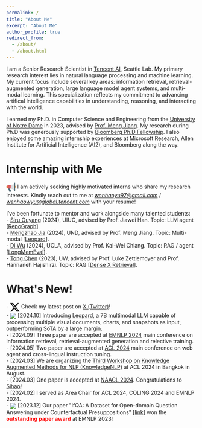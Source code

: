 ```yaml
---
permalink: /
title: "About Me"
excerpt: "About Me"
author_profile: true
redirect_from:
  - /about/
  - /about.html
---
```


I am a Senior Research Scientist in [Tencent AI](https://www.tencent.com/en-us/index.html), Seattle Lab. My primary research interest lies in natural language processing and machine learning. My current focus include several key areas: information retrieval, retrieval-augmented generation, large language model agent systems, and multi-modal learning. This specialization reflects my commitment to advancing artifical intelligence capabilities in understanding, reasoning, and interacting with the world.


I earned my Ph.D. in Computer Science and Engineering from the [University of Notre Dame](https://www.nd.edu/) in 2023, advised by [Prof. Meng Jiang](http://www.meng-jiang.com/). My research during Ph.D was generously supported by [Bloomberg Ph.D Fellowship](https://www.bloomberg.com/company/values/tech-at-bloomberg/data-science/academic-engagement-programs/data-science-ph-d-fellowship/). I also enjoyed some amazing internship experiences at Microsoft Research, Allen Institute for Artificial Intelligence (AI2), and Bloomberg along the way.
 <!-- During my Ph.D, I mainly worked on using knowledge (i.e., text retrieval, knowledge graph and etc) to enhance factuality and reasoning capibility of (large) language models. Prior to my Ph.D, I received my Bachelor's degree in Computer Science and Technology from Sichuan University in 2019. -->

Internship with Me
======

<img src="../images/hirings.png" width="25" align=center> I am actively seeking highly motivated interns who share my research interests. Kindly reach out to me at *wenhaoyu97@gmail.com* / *wenhaowyu@global.tencent.com* with your resume!

I’ve been fortunate to mentor and work alongside many talented students:\
\- [Siru Ouyang](https://ozyyshr.github.io/) (2024), UIUC, advised by Prof. Jiawei Han. Topic: LLM agent \[[RepoGraph](https://arxiv.org/abs/2410.14684)\].\
\- [Mengzhao Jia](https://mengzhaojia.notion.site/Mengzhao-JIA-664cb411f0d341f992ee2a40dc4e00af) (2024), UND, advised by Prof. Meng Jiang. Topic: Multi-modal \[[Leopard](https://arxiv.org/abs/2410.01744)\].\
\- [Di Wu](https://xiaowu0162.github.io/) (2024), UCLA, advised by Prof. Kai-Wei Chiang. Topic: RAG / agent \[[LongMemEval](https://arxiv.org/abs/2410.10813)\].\
\- [Tong Chen](https://scholar.google.com/citations?user=fOcXofAAAAAJ&hl=en) (2023), UW, advised by Prof. Luke Zettlemoyer and Prof. Hannaneh Hajishirzi. Topic: RAG \[[Dense X Retrieval](https://arxiv.org/abs/2312.06648)\].


What's New!
======
\- <img src="../images/x.png" width="25" align=center> Check my latest post on [X (Twitter)](https://x.com/wyu_nd)!\
\- <img src="../images/new.png" width="25" align=center> \[2024.10\] Introducing [Leopard](https://arxiv.org/abs/2410.01744), a 7B multimodal LLM capable of processing multiple visual documents, charts, and snapshots as input, outperforming SoTA by a large margin.\
\- \[2024.09\] Three paper are accepted at [EMNLP 2024](https://2024.emnlp.org/) main conference on information retrieval, retrieval-augmented generation and relective training.\
\-  \[2024.05\] Two paper are accepted at [ACL 2024](https://2024.aclweb.org/) main conference on web agent and cross-lingual instruction tuning.\
\-  \[2024.03\] We are organizing the [Third Workshop on Knowledge Augmented Methods for NLP (KnowledgeNLP)](https://knowledge-nlp.github.io/acl2024/) at ACL 2024 in Bangkok in August.\
\-  \[2024.03\] One paper is accepted at [NAACL 2024](https://2024.naacl.org/). Congratulations to [Sihao](https://www.seas.upenn.edu/~sihaoc/)!\
\-  \[2024.02\] I served as Area Chair for ACL 2024, COLING 2024 and EMNLP 2024.\
\-  <img src="../images/trophy.png" width="25" align=center> \[2023.12\] Our paper "IfQA: A Dataset for Open-domain Question Answering under Counterfactual Presuppositions" [\[link\]](https://aclanthology.org/2023.emnlp-main.515/) won the <span style="color:red">**outstanding paper award**</span> at EMNLP 2023!
<!-- * \[2023.09\] Four papers are accepted at [EMNLP 2023](https://2023.emnlp.org/), on question answering, instruction tunning, math reasoning, and comparative reasoning.  -->
<!-- * \[2023.09\] One paper is accepted at [NeurIPS 2023](https://nips.cc/). -->
<!-- * \[2023.05\] Three papers (two main and one findings) are accepted at [ACL 2023](https://2023.acl.org/). -->
<!-- * \[2023.05\] One paper on open-domain QA is accepted at [TACL 2023](https://transacl.org/index.php/tacl). -->
<!-- * \[2023.01\] Two papers are accepted at [ICLR 2023](https://iclr.cc/), on large language model for open-domain QA and multi-task pre-training. -->
<!-- * \[2023.01\] One survey paper is accepted at [EACL 2023](https://2023.eacl.org/) on multi-task learning in NLP. -->
<!-- * <img src="../images/trophy.png" width="25" align=center> \[2022.11\] Our paper "Empowering Language Models with Knowledge Graph Reasoning for Question Answering" [\[link\]](https://arxiv.org/abs/2211.08380) won the <span style="color:red">**best paper award**</span> at [SoCal NLP Symposium 2022](https://socalnlp.github.io/symp22/index.html#award)! The paper is also accepted to EMNLP 2022! -->
<!-- * \[2022.11\] Tutorial on **Knowledge-augmented Methods for Natural Language Processing** is accepted by [WSDM 2023](https://www.wsdm-conference.org/2023/) in Singapore! -->
<!-- * \[2022.10\] Five papers are accepted by [EMNLP 2022](https://2022.emnlp.org/), on question answering, commonsense reasoning and multi-task learning! -->
<!-- * \[2022.10\] Two pre-print papers are on arXiv. (1) Generate rather than Retrieve: Large Language Models are Strong Context Generators \[[paper](https://arxiv.org/abs/2209.10063)\]; (2) Multi-task Self-supervised Graph Neural Networks Enable Stronger Task Generalization \[[paper](https://arxiv.org/abs/2210.02016)\]. -->
<!-- * \[2022.09\] [KnowledgeNLP-AAAI](https://knowledge-nlp.github.io/aaai2023) Workshop at AAAI 2023 is calling for papers: Knowledge Augmented Methods for NLP! ~~Deadline: November 4, 2022~~. -->
<!-- * \[2022.09\] I joined [Allen Institute for AI (AI2)](https://allenai.org/) as a research intern! -->
<!-- * \[2022.06\] I am thrilled to receive NAACL 2022 student travel award! Thank you NAACL! -->
<!-- * \[2021.05\] I am thrilled to receive [Bloomberg Ph.D. Fellowship](https://www.bloomberg.com/company/values/tech-at-bloomberg/data-science/academic-engagement-programs/data-science-ph-d-fellowship/)! Thanks Bloomberg! -->
<!-- * \[2022.05\] We have presented a tutorial on **Knowledge-augmented Methods for Natural Language Processing** at [ACL 2022](https://www.2022.aclweb.org/). There were more than 200 participants. The tutorial materials are all available online. \[[Materials](https://github.com/zcgzcgzcg1/ACL2022_KnowledgeNLP_Tutorial)\]. Thanks very much to all collaborators! -->
<!-- * \[2022.04\] One paper is accepted at [ICML 2022](https://icml.cc/Conferences/2022/CallForPapers). Congratulations to [Tong Zhao](https://tzhao.io/)!  -->
<!-- * \[2022.04\] I will join [Microsoft Research](https://www.microsoft.com/en-us/research/) as a Research Intern in summer 2022, and [Allen Institute for AI (AI2)](https://allenai.org/) as a Research Intern in fall 2022. -->
<!-- * \[2022.02\] Three papers were accepted by [ACL 2022](https://www.2022.aclweb.org/)! -->
<!-- and its findings on knowledge-augmented methods for language model pre-training, open-domain question answering, and commonsense reasoning. Congratulations to all of my coauthors! -->
<!-- * \[2022.01\] We released a survey on the topic of **Knowledge-enhanced text generation**. It was accepted to ACM Computing Surveys (IF: 10.28). Here is the [paper](https://arxiv.org/abs/2010.04389) and [reading list](https://github.com/wyu97/KENLG-Reading) with code and data collections (**300+** stars on Github). -->
<!-- * \[2021.12\] Our tutorial entitled **Knowledge-Augmented Methods for Natural Language Processing** is accepted to [ACL 2022](https://www.2022.aclweb.org/). Tutors include Dr. Chenguang Zhu, Dr. Yichong Xu from Microsoft Research, and Prof. Xiang Ren, Yuchen Lin from USC. See you in Dublin! -->
<!-- * \[2021.11\] We have presented a tutorial on **Knowledge-enriched Natural Language Generation** at [EMNLP 2021](https://2021.emnlp.org/). There were more than 95 online and 25 in-person participants. The tutorial materials are all available online. \[[Abstract](https://aclanthology.org/2021.emnlp-tutorials.3/)\] \[[Video](https://underline.io/events/192/sessions?eventSessionId=7843)\] \[[Website](https://kenlg-tutorial.github.io/)\] \[[Survey](https://arxiv.org/abs/2010.04389)\] \[[GitRepo](https://github.com/wyu97/KENLG-Reading)\]. Thanks very much to my collaborators (Prof. Heng Ji from UIUC, Prof. Zhiting Hu from UCSD, Dr. Nazneen Rajani from Saleforce research)! -->
<!-- * \[2021.10\] Two pre-print papers were on arXiv. (1) Dict-BERT: Enhancing Language Model Pre-training with Dictionary \[[paper](https://arxiv.org/abs/2110.06490)\]; (2) KG-FiD: Infusing Knowledge Graph in Fusion-in-Decoder for Open-Domain Question Answering \[[paper](https://arxiv.org/abs/2110.04330)\]. -->
<!-- * \[2021.08\] Two first-author papers were accepted by [EMNLP 2021](https://2021.emnlp.org) on text generation. -->
<!-- * \[2021.08\] One paper was accepted by [CIKM 2021](https://www.cikm2021.org/) on anomaly detection. -->
<!-- * \[2021.05\] One paper was accepted by [KDD 2021](https://www.kdd.org/kdd2021/) on taxonomy completion. -->
<!-- * via concept generation. Congratulations to [Qingkai](https://qingkaizeng.github.io/)! -->
<!-- * \[2021.03\] One first-author paper was accepted by [NAACL 2021](https://2021.naacl.org/) on question answering with transfer learning. Check our [paper](https://arxiv.org/abs/2010.09780) and [code](https://github.com/wyu97/TransTD) here. -->
<!-- * \[2021.01\] One paper was accepted by [WWW 2021](https://www2021.thewebconf.org/) on few-shot graph learning.  -->
<!-- * Congratulations to [Zhichun](https://scholar.google.com/citations?user=BOFfWR0AAAAJ&hl=en&oi=sra)! -->
<!-- * \[2020.12\] I will join [Microsoft Research](https://www.microsoft.com/en-us/research/) as a Research Intern in summer 2021.  -->
<!-- * \[2020.12\] Our tutorial entitled **Knowledge-enriched natural language generation** is accepted to [EMNLP 2021](https://2021.emnlp.org/). See you in Dominican Republic in November 2021! -->
<!-- * \[2020.09\] Two papers were accepted to [EMNLP 2020](https://2020.emnlp.org/). -->
<!-- * \[2020.05\] I passed Ph.D qualification exam with avg.GPA 3.96/4.0 in all major courses. -->
<!-- * \[2020.04\] One paper was accepted by [ACL 2020](https://acl2020.org/) on question answer retrieval. -->
<!-- * \[December 2019\] One paper was accepted by [RCQA 2020 Workshop](https://rcqa-ws.github.io/) in [AAAI 2020](https://aaai.org/Conferences/AAAI-20/). -->
<!-- * \[January 2019\] One paper was accepted by [WWW 2019](https://www2019.thewebconf.org/). Thanks to all my co-authors. -->
<!-- * Our video ["Where we belong to"](https://www.youtube.com/watch?v=KRKoCkO3LDs) will be taken as the institutional spot for the 2018-2019 academic year for the [University of Notre Dame](https://www.nd.edu/). (Viewed 20,000+ times on Youtube) -->

<!-- 
======
\[[Full List](/publications)\] \[[Google Scholar](https://scholar.google.com/citations?user=fBu11ZoAAAAJ&hl=en&oi=ao)\]

* <img src="../images/new.png" width="25" align=center> A Survey of Knowledge-Enhanced Text Generation <br>
  **<u>W. Yu</u>**, C. Zhu, Z. Li, Z. Hu, Q. Wang, H. Ji, M. Jiang <br>
  arXiv:2010.04389 \[[pdf](https://arxiv.org/abs/2010.04389)\] \[[reading list](https://github.com/wyu97/KENLG-Reading/blob/master/README.md)\]

* Sentence-Permuted Paragraph Generation <br>
  **<u>W. Yu</u>**, C. Zhu, T. Zhao, Z. Guo, M. Jiang <br>
  EMNLP 2021 (long) \[[pdf](/papers/P1_Permgen_2021-1.pdf)\] \[[code](https://github.com/wyu97/permgen)\] -->

<!-- Recent Talks
======
* HIT, Improving language diversity in paragraph generation, Nov. 2021
* Google Research, Knoweldge-enriched natural language generation, Nov. 2021
* EMNLP Tutorial, Knoweldge-enriched natural language generation, Nov. 2021
* Microsoft Research, Improving language model pre-training with dictionary, Sept. 2021
* Notre Dame, Improving language model pre-training with dictionary, Sept. 2021
 -->

<!-- Contact
======
* Email: wyu1 \[at\] nd \[dot\] edu
* Office: 355 Fitzpatrick Hall of Engineering
* Location: University of Notre Dame, Notre Dame, IN 46565 -->